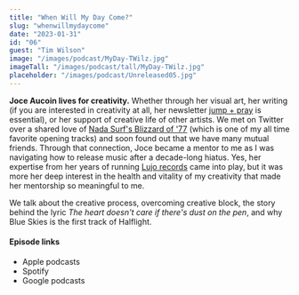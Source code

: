 ```yaml
---
title: "When Will My Day Come?"
slug: "whenwillmydaycome"
date: "2023-01-31"
id: "06"
guest: "Tim Wilson"
image: "/images/podcast/MyDay-TWilz.jpg"
imageTall: "/images/podcast/tall/MyDay-TWilz.jpg"
placeholder: "/images/podcast/Unreleased05.jpg"
---
```


**Joce Aucoin lives for creativity.** Whether through her visual art, her writing (if you are interested in creativity at all, her newsletter [jump + pray](https://jumpandpray.substack.com/) is essential), or her support of creative life of other artists. We met on Twitter over a shared love of [Nada Surf's Blizzard of '77](https://open.spotify.com/track/3ghULzyl9OXKlCiwQFitx2?si=c280c107dd074948) (which is one of my all time favorite opening tracks) and soon found out that we have many mutual friends. Through that connection, Joce became a mentor to me as I was navigating how to release music after a decade-long hiatus. Yes, her expertise from her years of running [Lujo records](https://lujorecords.com/) came into play, but it was more her deep interest in the health and vitality of my creativity that made her mentorship so meaningful to me.

We talk about the creative process, overcoming creative block, the story behind the lyric _The heart doesn't care if there's dust on the pen_, and why Blue Skies is the first track of Halflight.

#### Episode links

- Apple podcasts
- Spotify
- Google podcasts
